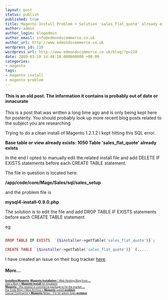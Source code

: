 ```yaml
---
layout: post
status: publish
published: true
title: Magento Install Problem + Solution 'sales_flat_quote' already exists
author: admin
author_login: blogadmin
author_email: info@edmondscommerce.co.uk
author_url: http://www.edmondscommerce.co.uk
wordpress_id: 210
wordpress_url: http://www.edmondscommerce.co.uk/blog/?p=210
date: 2009-03-10 14:48:16.000000000 +00:00
categories:
- magento
tags:
- magento install
- magento problem
---
```

<div class="oldpost"><h4>This is an old post. The information it contains is probably out of date or innacurate</h4>
<p>
This is a post that was written a long time ago and is only being kept here for posterity.
You should probably look up more recent blog posts related to the subject you are researching
</p>
</div>
Trying to do a clean install of Magento 1.2.1.2 I kept hitting this SQL error.

<strong>Base table or view already exists: 1050 Table 'sales_flat_quote' already exists</strong>

In the end I opted to manually edit the related install file and add DELETE IF EXISTS statements before each CREATE TABLE statement.

The file in question is located here:

<strong>/app/code/core/Mage/Sales/sql/sales_setup</strong>

and the problem file is

<strong>mysql4-install-0.9.0.php</strong>

The solution is to edit the file and add DROP TABLE IF EXISTS statements before each CREATE TABLE statement

eg

```php

DROP TABLE IF EXISTS  `{$installer->getTable('sales_flat_quote')}`;

CREATE TABLE `{$installer->getTable('sales_flat_quote')}` (.....

```

I have created an issue on their bug tracker <a href="http://www.magentocommerce.com/bug-tracking/issue/?issue=5517" rel="nofollow">here</a>.

<h4>More...</h4>
			<div style="font-size: .6em;"><a href="http://www.pixelinternet.co.uk/blog/106/installing-magento/" rel="nofollow"><b>Installing Magento</b>, <b>Magento Installation</b> | Web Hosting Blog from <b>...</b></a><br><a href="http://zee.balogh.sk/?p=1010" rel="nofollow">Zee&#39;s Blog » <b>Magento Install</b> for Impatient</a><br><a href="http://www.mytestbox.com/e-commerce-software-reviews/magento-new-e-commerce-software-solution/comment-page-1/" rel="nofollow"><b>Magento</b> - the newest e-commerce package to hit the market <b>...</b></a><br><a href="http://www.inacode.com/magento/magento-speed-problem" rel="nofollow">Ina Code Blog » Blog Archive » <b>Magento</b> speed <b>problem</b></a><br><a href="http://www.casualcommerce.com/2009/02/magento-notes-fix-for-admin-login-problem/" rel="nofollow">Casual Commerce » <b>Magento</b> Notes - Fix for admin login <b>problem</b></a><br></div>
